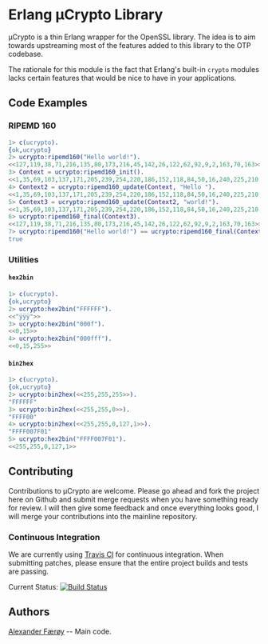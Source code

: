 Erlang µCrypto Library
======================

µCrypto is a thin Erlang wrapper for the OpenSSL library. The idea is to aim
towards upstreaming most of the features added to this library to the OTP
codebase.

The rationale for this module is the fact that Erlang's built-in `crypto`
modules lacks certain features that would be nice to have in your applications.

Code Examples
-------------

### RIPEMD 160

```erl
1> c(ucrypto).
{ok,ucrypto}
2> ucrypto:ripemd160("Hello world!").
<<127,119,38,71,216,135,80,173,216,45,142,26,122,62,92,9,2,163,70,163>>
3> Context = ucrypto:ripemd160_init().
<<1,35,69,103,137,171,205,239,254,220,186,152,118,84,50,16,240,225,210,195,0,0,0,0,0,0,0,0,0,...>>
4> Context2 = ucrypto:ripemd160_update(Context, "Hello ").
<<1,35,69,103,137,171,205,239,254,220,186,152,118,84,50,16,240,225,210,195,48,0,0,0,0,0,0,0,72,...>>
5> Context3 = ucrypto:ripemd160_update(Context2, "world!").
<<1,35,69,103,137,171,205,239,254,220,186,152,118,84,50,16,240,225,210,195,96,0,0,0,0,0,0,0,72,...>>
6> ucrypto:ripemd160_final(Context3).
<<127,119,38,71,216,135,80,173,216,45,142,26,122,62,92,9,2,163,70,163>>
7> ucrypto:ripemd160("Hello world!") == ucrypto:ripemd160_final(Context3).
true
```

### Utilities

#### `hex2bin`

```erl
1> c(ucrypto).
{ok,ucrypto}
2> ucrypto:hex2bin("FFFFFF").
<<"ÿÿÿ">>
3> ucrypto:hex2bin("000f").  
<<0,15>>
4> ucrypto:hex2bin("000fff").
<<0,15,255>>
```

#### `bin2hex`

```erl
1> c(ucrypto).
{ok,ucrypto}
2> ucrypto:bin2hex(<<255,255,255>>).
"FFFFFF"
3> ucrypto:bin2hex(<<255,255,0>>).  
"FFFF00"
4> ucrypto:bin2hex(<<255,255,0,127,1>>).
"FFFF007F01"
5> ucrypto:hex2bin("FFFF007F01").
<<255,255,0,127,1>>
```

Contributing
------------

Contributions to µCrypto are welcome. Please go ahead and fork the project here
on Github and submit merge requests when you have something ready for review. I
will then give some feedback and once everything looks good, I will merge your
contributions into the mainline repository.

### Continuous Integration

We are currently using [Travis CI](http://www.travis-ci.org/) for continuous
integration. When submitting patches, please ensure that the entire project
builds and tests are passing.

Current Status: [![Build Status](https://secure.travis-ci.org/ahf/erlang-ucrypto.png)](http://travis-ci.org/ahf/erlang-ucrypto)

Authors
-------

[Alexander Færøy](mailto:ahf@0x90.dk) -- Main code.
